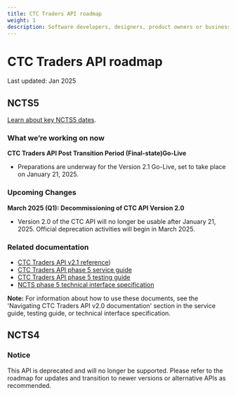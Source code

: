 ```yaml
---
title: CTC Traders API roadmap
weight: 1
description: Software developers, designers, product owners or business analysts - see how you can integrate your software with Common Transit Convention Traders API.
---
```

# CTC Traders API roadmap

Last updated: Jan 2025

## NCTS5

[Learn about key NCTS5 dates](/guides/ctc-traders-phase5-tis/#ncts5-key-dates).

### What we’re working on now

**CTC Traders API Post Transition Period (Final-state)Go-Live**
- Preparations are underway for the Version 2.1 Go-Live, set to take place on January 21, 2025.

### Upcoming Changes
**March 2025 (Q1): Decommissioning of CTC API Version 2.0**
- Version 2.0 of the CTC API will no longer be usable after January 21, 2025. Official deprecation activities will begin in March 2025.


### Related documentation

- [CTC Traders API v2.1 reference](/api-documentation/docs/api/service/common-transit-convention-traders/2.1))
- [CTC Traders API phase 5 service guide](/guides/ctc-traders-phase5-service-guide)
- [CTC Traders API phase 5 testing guide](/guides/ctc-traders-phase5-testing-guide/)
- [NCTS phase 5 technical interface specification](/guides/ctc-traders-phase5-tis/)

**Note:** For information about how to use these documents, see the 'Navigating CTC Traders API v2.0 documentation' section in the service guide, testing guide, or technical interface specification.

## NCTS4

### Notice

This API is deprecated and will no longer be supported. Please refer to the roadmap for updates and transition to newer versions or alternative APIs as recommended.
